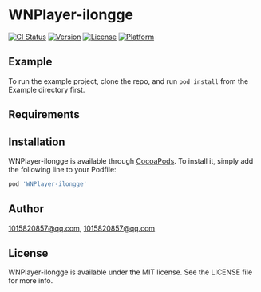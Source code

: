 # WNPlayer-ilongge

[![CI Status](https://img.shields.io/travis/1015820857@qq.com/WNPlayer-ilongge.svg?style=flat)](https://travis-ci.org/1015820857@qq.com/WNPlayer-ilongge)
[![Version](https://img.shields.io/cocoapods/v/WNPlayer-ilongge.svg?style=flat)](https://cocoapods.org/pods/WNPlayer-ilongge)
[![License](https://img.shields.io/cocoapods/l/WNPlayer-ilongge.svg?style=flat)](https://cocoapods.org/pods/WNPlayer-ilongge)
[![Platform](https://img.shields.io/cocoapods/p/WNPlayer-ilongge.svg?style=flat)](https://cocoapods.org/pods/WNPlayer-ilongge)

## Example

To run the example project, clone the repo, and run `pod install` from the Example directory first.

## Requirements

## Installation

WNPlayer-ilongge is available through [CocoaPods](https://cocoapods.org). To install
it, simply add the following line to your Podfile:

```ruby
pod 'WNPlayer-ilongge'
```

## Author

1015820857@qq.com, 1015820857@qq.com

## License

WNPlayer-ilongge is available under the MIT license. See the LICENSE file for more info.
